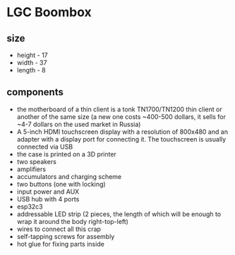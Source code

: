 # LGC Boombox

## size
* height - 17
* width - 37
* length - 8

## components
* the motherboard of a thin client is a tonk TN1700/TN1200 thin client or another of the same size (a new one costs ~400-500 dollars, it sells for ~4-7 dollars on the used market in Russia)
* A 5-inch HDMI touchscreen display with a resolution of 800x480 and an adapter with a display port for connecting it. The touchscreen is usually connected via USB
* the case is printed on a 3D printer
* two speakers
* amplifiers
* accumulators and charging scheme
* two buttons (one with locking)
* input power and AUX
* USB hub with 4 ports
* esp32c3
* addressable LED strip (2 pieces, the length of which will be enough to wrap it around the body right-top-left)
* wires to connect all this crap
* self-tapping screws for assembly
* hot glue for fixing parts inside